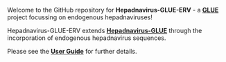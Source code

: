 Welcome to the GitHub repository for **Hepadnavirus-GLUE-ERV** - a **[GLUE](http://glue-tools.cvr.gla.ac.uk)** project focussing on endogenous hepadnaviruses!

Hepadnavirus-GLUE-ERV extends **[Hepadnavirus-GLUE](https://github.com/giffordlabcvr/Hepadnaviridae-GLUE)** through the incorporation of endogenous hepadnavirus sequences.

Please see the **[User Guide](https://github.com/giffordlabcvr/Hepadnaviridae-GLUE/wiki)** for further details.
